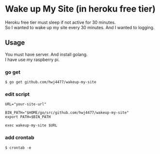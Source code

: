 # Wake up My Site (in heroku free tier)
Heroku free tier must sleep if not active for 30 minutes.<br />
So I wanted to wake up my site every 30 minutes. And I wanted to logging.<br />

## Usage ##
You must have server. And install golang.<br />
I have use my raspberry pi.<br />

### go get
```
$ go get github.com/hwj4477/wakeup-my-site
```

### edit script
```
URL="your-site-url"

BIN_PATH="$HOME/go/src/github.com/hwj4477/wakeup-my-site"
export PATH=$BIN_PATH

exec wakeup-my-site $URL
```

### add crontab
```
$ crontab -e
```
